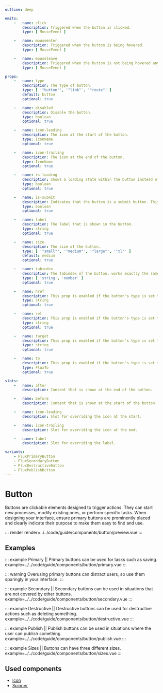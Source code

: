 ```yaml
---
outline: deep

emits:
    -   name: click
        description: Triggered when the button is clicked.
        type: [ MouseEvent ]

    -   name: mouseenter
        description: Triggered when the button is being hovered.
        type: [ MouseEvent ]

    -   name: mouseleave
        description: Triggered when the button is not being hovered anymore.
        type: [ MouseEvent ]

props:
    -   name: type
        description: The type of button.
        type: [ '"button"', '"link"', '"route"' ]
        default: button
        optional: true

    -   name: disabled
        description: Disable the button.
        type: boolean
        optional: true

    -   name: icon-leading
        description: The icon at the start of the button.
        type: IconName
        optional: true

    -   name: icon-trailing
        description: The icon at the end of the button.
        type: IconName
        optional: true

    -   name: is-loading
        description: Shows a loading state within the button instead of the icon at the start.
        type: boolean
        optional: true

    -   name: is-submit
        description: Indicates that the button is a submit button. This will enable form submission.
        type: boolean
        optional: true

    -   name: label
        description: The label that is shown in the button.
        type: string
        optional: true

    -   name: size
        description: The size of the button.
        type: [ '"small"', '"medium"', '"large"', '"xl"' ]
        default: medium
        optional: true

    -   name: tabindex
        description: The tabindex of the button, works exactly the same as html.
        type: [ 'string', 'number' ]
        optional: true

    -   name: href
        description: This prop is enabled if the button's type is set to link. It's the same as the <a> HTML element.
        type: string
        optional: true

    -   name: rel
        description: This prop is enabled if the button's type is set to link. It's the same as the <a> HTML element.
        type: string
        optional: true

    -   name: target
        description: This prop is enabled if the button's type is set to link. It's the same as the <a> HTML element.
        type: string
        optional: true

    -   name: to
        description: This prop is enabled if the button's type is set to route. This integrates with Vue Router.
        type: FluxTo
        optional: true

slots:
    -   name: after
        description: Content that is shown at the end of the button.

    -   name: before
        description: Content that is shown at the start of the button.

    -   name: icon-leading
        description: Slot for overriding the icon at the start.

    -   name: icon-trailing
        description: Slot for overriding the icon at the end.

    -   name: label
        description: Slot for overriding the label.

variants:
    - FluxPrimaryButton
    - FluxSecondaryButton
    - FluxDestructiveButton
    - FluxPublishButton
---
```


# Button

Buttons are clickable elements designed to trigger actions. They can start new processes, modify existing ones, or perform specific tasks. When designing your interface, ensure primary buttons are prominently placed and clearly indicate their purpose to make them easy to find and use.

::: render
render=../../code/guide/components/button/preview.vue
:::

<FrontmatterDocs/>

## Examples

::: example Primary || Primary buttons can be used for tasks such as saving.
example=../../code/guide/components/button/primary.vue
:::

::: warning
Overusing primary buttons can distract users, so use them sparingly in your interface.
:::

::: example Secondary || Secondary buttons can be used in situations that are not covered by other buttons.
example=../../code/guide/components/button/secondary.vue
:::

::: example Destructive || Destructive buttons can be used for destructive actions such as deleting something.
example=../../code/guide/components/button/destructive.vue
:::

::: example Publish || Publish buttons can be used in situations where the user can publish something.
example=../../code/guide/components/button/publish.vue
:::

::: example Sizes || Buttons can have three different sizes.
example=../../code/guide/components/button/sizes.vue
:::

## Used components

- [Icon](./icon)
- [Spinner](./spinner)
